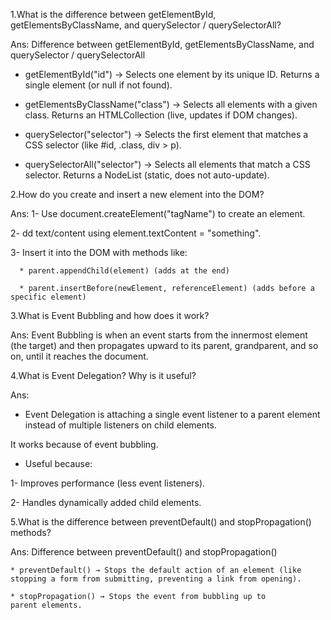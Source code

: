 1.What is the difference between getElementById, getElementsByClassName, and querySelector / querySelectorAll?

 Ans: Difference between getElementById, getElementsByClassName, and querySelector / querySelectorAll

* getElementById("id") → Selects one element by its unique ID. Returns a single element (or null if not found).

* getElementsByClassName("class") → Selects all elements with a given class. Returns an HTMLCollection (live, updates if DOM changes).

* querySelector("selector") → Selects the first element that matches a CSS selector (like #id, .class, div > p).

* querySelectorAll("selector") → Selects all elements that match a CSS selector. Returns a NodeList (static, does not auto-update).



2.How do you create and insert a new element into the DOM?

 Ans:
   1- Use document.createElement("tagName") to create an element.

   2- dd text/content using element.textContent = "something".

   3- Insert it into the DOM with methods like:

      * parent.appendChild(element) (adds at the end)

      * parent.insertBefore(newElement, referenceElement) (adds before a specific element)




3.What is Event Bubbling and how does it work?

Ans:
  Event Bubbling is when an event starts from the innermost element (the target) and then propagates upward to its parent, grandparent, and so on, until it reaches the document.




4.What is Event Delegation? Why is it useful?

Ans:
 * Event Delegation is attaching a single event listener to a parent element instead of multiple listeners on child elements.

It works because of event bubbling.

  * Useful because:

  1-  Improves performance (less event listeners).

  2- Handles dynamically added child elements.




5.What is the difference between preventDefault() and stopPropagation() methods?

  Ans: Difference between preventDefault() and stopPropagation()

    * preventDefault() → Stops the default action of an element (like stopping a form from submitting, preventing a link from opening).

    * stopPropagation() → Stops the event from bubbling up to parent elements.